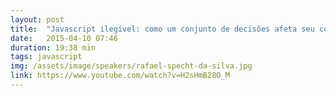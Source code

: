 ```yaml
---
layout: post
title:  "Javascript ilegível: como um conjunto de decisões afeta seu código - Rafael Specht da Silva"
date:   2015-04-10 07:46
duration: 19:38 min
tags: javascript
img: /assets/image/speakers/rafael-specht-da-silva.jpg
link: https://www.youtube.com/watch?v=H2sHmB28O_M
---
```


